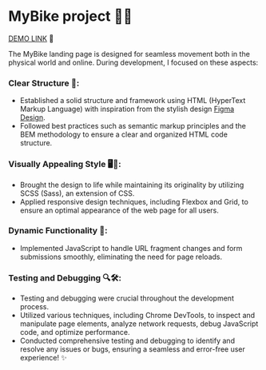 # MyBike project 🚴‍♂️ 

[DEMO LINK](https://ukrainiane-panda.github.io/Landing-page-MyBike) 🌟

The MyBike landing page is designed for seamless movement both in the physical world and online. During development, I focused on these aspects:

### Clear Structure 🧩:
- Established a solid structure and framework using HTML (HyperText Markup Language) with inspiration from the stylish design [Figma Design](https://www.figma.com/file/NZQAIydtHo5QkINyGLHNcq/BIKE-New-Version?node-id=0%3A1).
- Followed best practices such as semantic markup principles and the BEM methodology to ensure a clear and organized HTML code structure.

### Visually Appealing Style 🖥️🎨:
- Brought the design to life while maintaining its originality by utilizing SCSS (Sass), an extension of CSS.
- Applied responsive design techniques, including Flexbox and Grid, to ensure an optimal appearance of the web page for all users.

### Dynamic Functionality 🚀:
- Implemented JavaScript to handle URL fragment changes and form submissions smoothly, eliminating the need for page reloads.

### Testing and Debugging 🔍🛠️:
- Testing and debugging were crucial throughout the development process.
- Utilized various techniques, including Chrome DevTools, to inspect and manipulate page elements, analyze network requests, debug JavaScript code, and optimize performance.
- Conducted comprehensive testing and debugging to identify and resolve any issues or bugs, ensuring a seamless and error-free user experience! ✨
